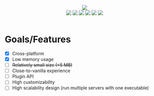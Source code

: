 <p align="center">
  <a href="../../"><img style="max-width: 2000px; max-height: 496px; width: auto; height: auto;" src="https://uwu.nya.pub/static/gh.png"></a><br>
  <a href="../../search?l=c%23"><img src="https://img.shields.io/github/languages/top/dskprt/nylium?style=for-the-badge"></a>
  <a href="LICENSE"><img src="https://img.shields.io/github/license/dskprt/nylium?style=for-the-badge"></a>
  <a href="../../actions"><img src="https://img.shields.io/github/workflow/status/dskprt/nylium/.NET?style=for-the-badge"></a>
  <a href="../../"><img src="https://img.shields.io/badge/dynamic/json?color=brightgreen&label=Minecraft&query=%24.latest.mc_version&url=https%3A%2F%2Fuwu.nya.pub%2Fstatic%2Fnylium.json&style=for-the-badge"></a>
  <a href="../../releases"><img src="https://img.shields.io/github/v/release/dskprt/nylium?include_prereleases&style=for-the-badge"></a>
  <a href="../../releases"><img src="https://img.shields.io/github/downloads/dskprt/nylium/total?style=for-the-badge"></a>
  <br><br>
</p>

# Goals/Features
- [x] Cross-platform
- [x] Low memory usage
- [ ] ~~Relatively small size (<5 MB)~~
- [ ] Close-to-vanilla experience
- [ ] Plugin API
- [ ] High customizability
- [ ] High scalability design (run multiple servers with one executable)
